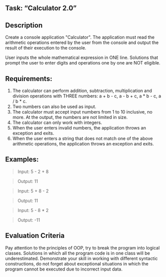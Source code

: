 ## Task: “Calculator 2.0”
## Description

Create a console application "Calculator". The application must read the arithmetic operations entered by the user from the console and output the result of their execution to the console.

User inputs the whole mathematical expression in ONE line. Solutions that prompt the user to enter digits and operations one by one are NOT eligible.
## Requirements:

1. The calculator can perform addition, subtraction, multiplication and division operations with THREE numbers: a + b - c, a - b + c, a * b - c, a / b * c.
2. Two numbers can also be used as input.
3. The calculator must accept input numbers from 1 to 10 inclusive, no more. At the output, the numbers are not limited in size.
4. The calculator can only work with integers.
5. When the user enters invalid numbers, the application throws an exception and exits.
6. When the user enters a string that does not match one of the above arithmetic operations, the application throws an exception and exits.

## Examples:

>Input: 
5 - 2 + 8 

>Output: 
11

>Input: 
5 + 8 - 2

>Output: 
11


>Input: 
5 - 8 * 2

> Output: 
-11
## Evaluation Criteria

Pay attention to the principles of OOP, try to break the program into logical classes. Solutions in which all the program code is in one class will be underestimated. Demonstrate your skill in working with different syntactic constructions, do not forget about exceptional situations in which the program cannot be executed due to incorrect input data.


